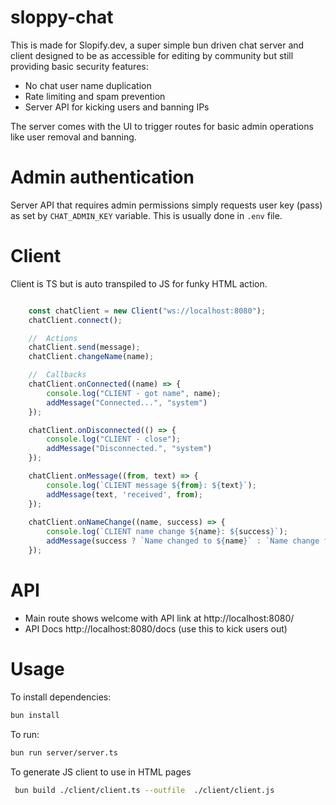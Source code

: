 # sloppy-chat

This is made for Slopify.dev, a super simple bun driven chat server and client designed to be as accessible for editing by community but still providing basic security features:
- No chat user name duplication
- Rate limiting and spam prevention 
- Server API for kicking users and banning IPs 

The server comes with the UI to trigger routes for basic admin operations like user removal and banning.

# Admin authentication 

Server API that requires admin permissions simply requests user key (pass) as set by `CHAT_ADMIN_KEY` variable.
This is usually done in `.env` file.

# Client 

Client is TS but is auto transpiled to JS for funky HTML action.

```js

    const chatClient = new Client("ws://localhost:8080");
    chatClient.connect();

    //  Actions
    chatClient.send(message);
    chatClient.changeName(name);

    //  Callbacks
    chatClient.onConnected((name) => {
        console.log("CLIENT - got name", name);
        addMessage("Connected...", "system")
    });

    chatClient.onDisconnected(() => {
        console.log("CLIENT - close");
        addMessage("Disconnected.", "system")
    });

    chatClient.onMessage((from, text) => {
        console.log(`CLIENT message ${from}: ${text}`);
        addMessage(text, 'received', from);
    });
    
    chatClient.onNameChange((name, success) => {
        console.log(`CLIENT name change ${name}: ${success}`);
        addMessage(success ? `Name changed to ${name}` : `Name change failed`, 'system');
    });

```

# API

* Main route shows welcome with API link at http://localhost:8080/
* API Docs http://localhost:8080/docs (use this to kick users out)
  
# Usage 

To install dependencies:

```bash
bun install
```

To run:

```bash
bun run server/server.ts
```

To generate JS client to use in HTML pages
```bash
 bun build ./client/client.ts --outfile  ./client/client.js
```